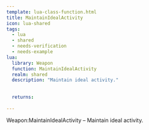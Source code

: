 ```yaml
---
template: lua-class-function.html
title: MaintainIdealActivity
icon: lua-shared
tags:
  - lua
  - shared
  - needs-verification
  - needs-example
lua:
  library: Weapon
  function: MaintainIdealActivity
  realm: shared
  description: "Maintain ideal activity."
  
  
  returns:
    
---
```


<div class="lua__search__keywords">
Weapon:MaintainIdealActivity &#x2013; Maintain ideal activity.
</div>
